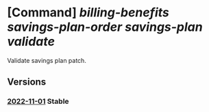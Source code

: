 # [Command] _billing-benefits savings-plan-order savings-plan validate_

Validate savings plan patch.

## Versions

### [2022-11-01](/Resources/mgmt-plane/L3Byb3ZpZGVycy9taWNyb3NvZnQuYmlsbGluZ2JlbmVmaXRzL3NhdmluZ3NwbGFub3JkZXJzL3t9L3NhdmluZ3NwbGFucy97fS92YWxpZGF0ZQ==/2022-11-01.xml) **Stable**

<!-- mgmt-plane /providers/microsoft.billingbenefits/savingsplanorders/{}/savingsplans/{}/validate 2022-11-01 -->
